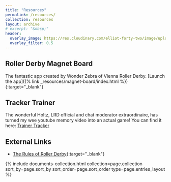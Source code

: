 ```yaml
---
title: "Resources"
permalink: /resources/
collection: resources
layout: archive
# excerpt: "&nbsp;"
header:
  overlay_image: https://res.cloudinary.com/elliot-forty-two/image/upload/f_auto,q_auto,c_scale,w_1280/officially-awesome/photos/P4150128_oxeaat.jpg
  overlay_filter: 0.5
---
```

## Roller Derby Magnet Board
The fantastic app created by Wonder Zebra of Vienna Roller Derby.
[Launch the app]({% link _resources/magnet-board/index.html %}){:target="_blank"}

## Tracker Trainer
The wonderful Holtz, LRD official and chat moderator extraordinaire, has turned my wee youtube memory video into an actual game! You can find it here: [Trainer Tracker](/resources/tracker-trainer)

## External Links
* [The Rules of Roller Derby](http://rules.wftda.com){:target="_blank"}
<!-- * [Penalty quick reference](penalty-quick-reference) -->
<!-- * [WFTDA officiating cues, codes and signals](officiating-cues-codes-signals) -->

<div class="entries-{{ page.entries_layout }}">
  {% include documents-collection.html collection=page.collection sort_by=page.sort_by sort_order=page.sort_order type=page.entries_layout %}
</div>
